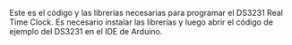 Este es el código y las librerías necesarias para programar el DS3231 Real Time Clock.
Es necesario instalar las librerías y luego abrir el código de ejemplo del DS3231 en el IDE de Arduino.

